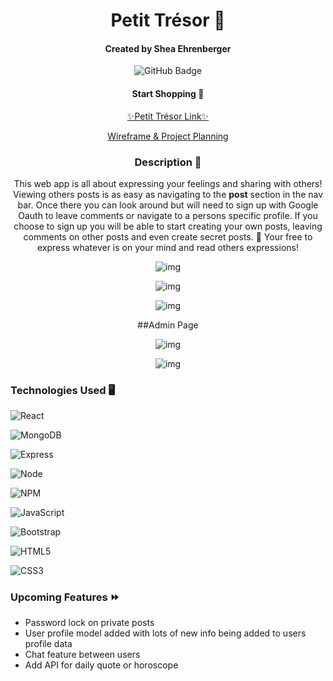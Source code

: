 
<div id="description" align="center">



# Petit Trésor 💎



#### Created by Shea Ehrenberger

![GitHub Badge](https://img.shields.io/github/followers/xiesheaeix?style=social)


#### Start Shopping 🛒

[✨Petit Trésor Link✨](https://petit-tresor.herokuapp.com/)
  
[Wireframe & Project Planning](https://trello.com/b/B5q5lsD9/petit-tr%C3%A9sor)

  

### Description 📝

  This web app is all about expressing your feelings and sharing with others! Viewing others posts is as easy as navigating to the **post** section in the nav bar. Once there you can look around but will need to sign up with Google Oauth to leave comments or navigate to a persons specific profile. If you choose to sign up you will be able to start creating your own posts, leaving comments on other posts and even create secret posts. 🤫 Your free to express whatever is on your mind and read others expressions!
 
  
![img](https://i.imgur.com/6XAsaoa.png)
  
![img](https://i.imgur.com/hG9hlir.png)

![img](https://i.imgur.com/r1td9xO.png)

##Admin Page
  
![img](https://i.imgur.com/f0LtuMd.png)
  
![img](https://i.imgur.com/YBrGbyo.png)

</div>



### Technologies Used 🖥

![React](https://img.shields.io/badge/react-%2320232a.svg?style=for-the-badge&logo=react&logoColor=%2361DAFB)

![MongoDB](https://img.shields.io/badge/MongoDB-4EA94B?style=for-the-badge&logo=mongodb&logoColor=white)

![Express](https://img.shields.io/badge/Express.js-000000?style=for-the-badge&logo=express&logoColor=white)

![Node](https://img.shields.io/badge/Node.js-339933?style=for-the-badge&logo=nodedotjs&logoColor=white)

![NPM](https://img.shields.io/badge/npm-CB3837?style=for-the-badge&logo=npm&logoColor=white)

![JavaScript](https://img.shields.io/badge/javascript-%23323330.svg?style=for-the-badge&logo=javascript&logoColor=%23F7DF1E)

![Bootstrap](https://img.shields.io/badge/Bootstrap-563D7C?style=for-the-badge&logo=bootstrap&logoColor=white)

![HTML5](https://img.shields.io/badge/html5-%23E34F26.svg?style=for-the-badge&logo=html5&logoColor=white)

![CSS3](https://img.shields.io/badge/css3-%231572B6.svg?style=for-the-badge&logo=css3&logoColor=white)

      
### Upcoming Features ⏩
- Password lock on private posts
- User profile model added with lots of new info being added to users profile data
- Chat feature between users
- Add API for daily quote or horoscope
